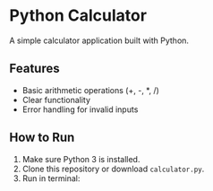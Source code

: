 # Python Calculator

A simple calculator application built with Python.

## Features
- Basic arithmetic operations (+, -, *, /)
- Clear functionality
- Error handling for invalid inputs

## How to Run
1. Make sure Python 3 is installed.
2. Clone this repository or download `calculator.py`.
3. Run in terminal:
